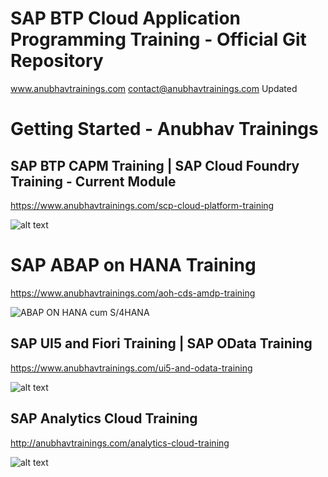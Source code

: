 # SAP BTP Cloud Application Programming Training - Official Git Repository
www.anubhavtrainings.com
contact@anubhavtrainings.com
Updated
# Getting Started - Anubhav Trainings

## SAP BTP CAPM Training | SAP Cloud Foundry Training - Current Module

https://www.anubhavtrainings.com/scp-cloud-platform-training

![alt text](https://static.wixstatic.com/media/74c3a1_630acacc73ec437fa3b34f61373a0d70~mv2.gif)

# SAP ABAP on HANA Training 

https://www.anubhavtrainings.com/aoh-cds-amdp-training

![ABAP ON HANA cum S/4HANA](https://static.wixstatic.com/media/74c3a1_64208e58ca14404d866634973444c1d1~mv2.png/v1/fill/w_959,h_530,al_c/74c3a1_64208e58ca14404d866634973444c1d1~mv2.png)


## SAP UI5 and Fiori Training | SAP OData Training

https://www.anubhavtrainings.com/ui5-and-odata-training

![alt text](https://static.wixstatic.com/media/74c3a1_40094714c04f4e1f929543838a3e0a8c~mv2.gif)


## SAP Analytics Cloud Training

http://anubhavtrainings.com/analytics-cloud-training

![alt text](https://static.wixstatic.com/media/74c3a1_ca83e2422f5b4cac89b7dd84ba8f0fca~mv2.gif)
